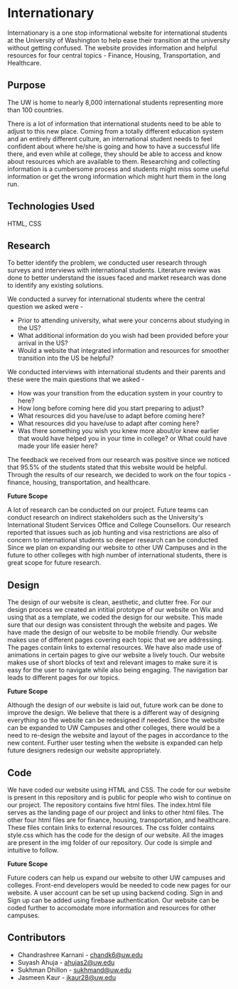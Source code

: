 # Internationary 

Internationary is a one stop informational website for international students at the University of Washington to help ease their transition at the university without
getting confused. The website provides information and helpful resources for four central topics - Finance, Housing, Transportation, and Healthcare. 

## Purpose 

The UW is home to nearly 8,000 international students representing more than 100 countries.

There is a lot of information that international students need to be able to adjust to this new place. Coming from a totally different education system and an entirely 
different culture, an international student needs to feel confident about where he/she is going and how to have a successful life there, and even while at college, 
they should be able to access and know about resources which are available to them. Researching and collecting information is a cumbersome process and students might
miss some useful information or get the wrong information which might hurt them in the long run.

## Technologies Used 

HTML, CSS 

## Research 

To better identify the problem, we conducted user research through surveys and interviews with international students. Literature review was done to better understand the 
issues faced and market research was done to identify any existing solutions. 

We conducted a survey for international students where the central question we asked were - 
* Prior to attending university, what were your concerns about studying in the US?
* What additional information do you wish had been provided before your arrival in the US?
* Would a website that integrated information and resources for smoother transition into the US be helpful?

We conducted interviews with international students and their parents and these were the main questions that we asked - 
* How was your transition from the education system in your country to here?
* How long before coming here did you start preparing to adjust?
* What resources did you have/use to adapt before coming here?
* What resources did you have/use to adapt after coming here?
* Was there something you wish you knew more about/or knew earlier that would have helped you in your time in college? or What could have made your life easier here?

The feedback we received from our research was positive since we noticed that 95.5% of the students stated that this website would be helpful. Through the results of our
research, we decided to work on the four topics - finance, housing, transportation, and healthcare.

**Future Scope** 

A lot of research can be conducted on our project. Future teams can conduct research on indirect stakeholders such as the University's International Student Services Office and 
College Counsellors. Our research reported that issues such as job hunting and visa restrictions are also of concern to international students so deeper research can be conducted
Since we plan on expanding our website to other UW Campuses and in the future to other colleges with high number of international students, there is great scope for future research.

## Design 

The design of our website is clean, aesthetic, and clutter free. For our design process we created an intitial prototype of our website on Wix and using that as a 
template, we coded the design for our website. This made sure that our design was consistent through the website and pages. We have made the design of our website to be 
mobile friendly. Our website makes use of different pages covering each topic that we are addressing. The pages contain links to external resources. We have also made use of animations in certain pages to give our website a 
lively touch. Our website makes use of short blocks of text and relevant images to make sure it is easy for the user to navigate while also being engaging. The navigation 
bar leads to different pages for our topics.

**Future Scope** 

Although the design of our website is laid out, future work can be done to improve the design. We believe that there is a different way of designing everything so the
website can be redesigned if needed. Since the website can be expanded to UW Campuses and other colleges, there would be a need to re-design the website and layout of 
the pages in accordance to the new content. Further user testing when the website is expanded can help future designers redesign our website appropriately.

## Code 

We have coded our website using HTML and CSS. The code for our website is present in this repository and is public for people who wish to continue on our project. The 
repository contains five html files. The index.html file serves as the landing page of our project and links to other html files. The other four html files are for finance,
housing, transportation, and healthcare. These files contain links to external resources. The css folder contains style.css which has the code for the design of our website. 
All the images are present in the img folder of our repository. Our code is simple and intuitive to follow. 

**Future Scope** 

Future coders can help us expand our website to other UW campuses and colleges. Front-end developers would be needed to code new pages for our website. A user account can be
set up using backend coding. Sign in and Sign up can be added using firebase authentication. Our website can be coded further to accomodate more information and resources 
for other campuses. 

## Contributors 

* Chandrashree Karnani - chandk6@uw.edu
* Suyash Ahuja - ahujas2@uw.edu
* Sukhman Dhillon - sukhmand@uw.edu 
* Jasmeen Kaur - jkaur28@uw.edu 





